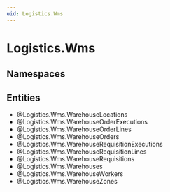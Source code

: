 ```yaml
---
uid: Logistics.Wms
---
```

# Logistics.Wms

## Namespaces

## Entities
- @Logistics.Wms.WarehouseLocations  
- @Logistics.Wms.WarehouseOrderExecutions  
- @Logistics.Wms.WarehouseOrderLines  
- @Logistics.Wms.WarehouseOrders  
- @Logistics.Wms.WarehouseRequisitionExecutions  
- @Logistics.Wms.WarehouseRequisitionLines  
- @Logistics.Wms.WarehouseRequisitions  
- @Logistics.Wms.Warehouses  
- @Logistics.Wms.WarehouseWorkers  
- @Logistics.Wms.WarehouseZones  

